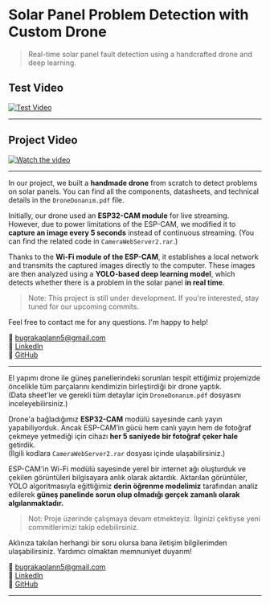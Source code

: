 #  Solar Panel Problem Detection with Custom Drone
>  Real-time solar panel fault detection using a handcrafted drone and deep learning.


## Test Video

[![Test Video](https://img.youtube.com/vi/PcfvBgEvaVc/0.jpg)](https://youtube.com/shorts/PcfvBgEvaVc?feature=share)


---

## Project Video

[![Watch the video](https://img.youtube.com/vi/enpU312Wr6s/0.jpg)](https://www.youtube.com/watch?v=enpU312Wr6s&t=385s)



---



In our project, we built a **handmade drone** from scratch to detect problems on solar panels. You can find all the components, datasheets, and technical details in the `DroneDonanım.pdf` file.

Initially, our drone used an **ESP32-CAM module** for live streaming. However, due to power limitations of the ESP-CAM, we modified it to **capture an image every 5 seconds** instead of continuous streaming. (You can find the related code in `CameraWebServer2.rar`.)

Thanks to the **Wi-Fi module of the ESP-CAM**, it establishes a local network and transmits the captured images directly to the computer. These images are then analyzed using a **YOLO-based deep learning model**, which detects whether there is a problem in the solar panel **in real time**.

> Note: This project is still under development. If you're interested, stay tuned for our upcoming commits.

Feel free to contact me for any questions. I'm happy to help!

📧 bugrakaplann5@gmail.com  
🔗 [LinkedIn](https://www.linkedin.com/in/ahmetbugrakaplan/)  
🐙 [GitHub](https://github.com/AhmetBugraKaplan)

---



El yapımı drone ile güneş panellerindeki sorunları tespit ettiğimiz projemizde öncelikle tüm parçalarını kendimizin birleştirdiği bir drone yaptık.  
(Data sheet’ler ve gerekli tüm detaylar için `DroneDonanım.pdf` dosyasını inceleyebilirsiniz.)

Drone'a bağladığımız **ESP32-CAM** modülü sayesinde canlı yayın yapabiliyorduk. Ancak ESP-CAM’in gücü hem canlı yayın hem de fotoğraf çekmeye yetmediği için cihazı **her 5 saniyede bir fotoğraf çeker hale** getirdik.  
(İlgili kodlara `CameraWebServer2.rar` dosyası içinde ulaşabilirsiniz.)

ESP-CAM'in Wi-Fi modülü sayesinde yerel bir internet ağı oluşturduk ve çekilen görüntüleri bilgisayara anlık olarak aktardık. Aktarılan görüntüler, YOLO algoritmasıyla eğittiğimiz **derin öğrenme modelimiz** tarafından analiz edilerek **güneş panelinde sorun olup olmadığı gerçek zamanlı olarak algılanmaktadır.**

> Not: Proje üzerinde çalışmaya devam etmekteyiz. İlginizi çektiyse yeni commitlerimizi takip edebilirsiniz.

Aklınıza takılan herhangi bir soru olursa bana iletişim bilgilerimden ulaşabilirsiniz. Yardımcı olmaktan memnuniyet duyarım!

📧 bugrakaplann5@gmail.com  
🔗 [LinkedIn](https://www.linkedin.com/in/ahmetbugrakaplan/)  
🐙 [GitHub](https://github.com/AhmetBugraKaplan)

---
